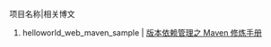 项目名称|相关博文
1. helloworld_web_maven_sample | [版本依赖管理之 Maven 修炼手册](https://yq.aliyun.com/articles/675672?spm=a2c4e.11155435.0.0.30516094r7rLoN)





